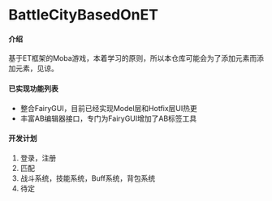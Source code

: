 # BattleCityBasedOnET

#### 介绍
基于ET框架的Moba游戏，本着学习的原则，所以本仓库可能会为了添加元素而添加元素，见谅。

#### 已实现功能列表

- 整合FairyGUI，目前已经实现Model层和Hotfix层UI热更
- 丰富AB编辑器接口，专门为FairyGUI增加了AB标签工具

#### 开发计划

1. 登录，注册
2. 匹配
3. 战斗系统，技能系统，Buff系统，背包系统
4. 待定
